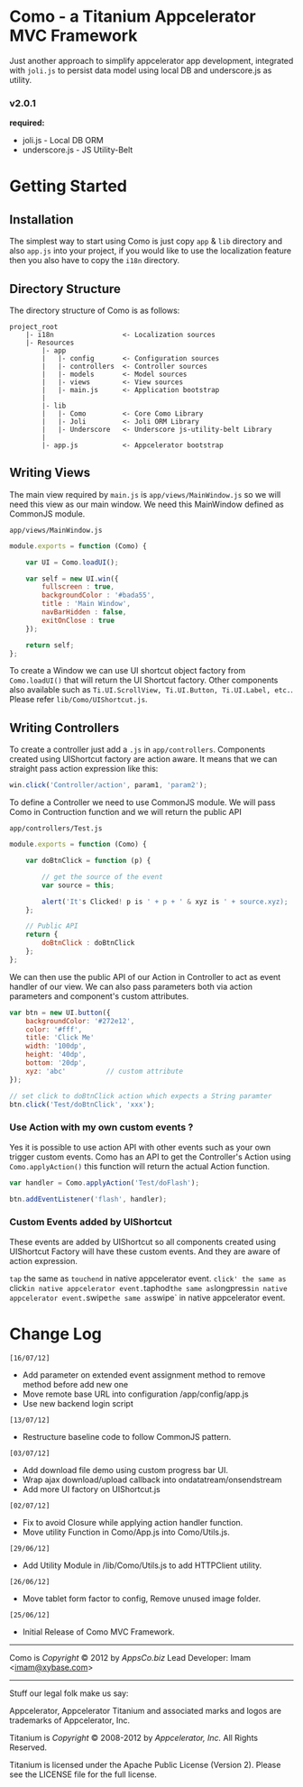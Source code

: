 Como - a Titanium Appcelerator MVC Framework
============================================

Just another approach to simplify appcelerator app development,
 integrated with `joli.js` to persist data model using local DB and underscore.js as utility.

### v2.0.1

**required:**

- joli.js - Local DB ORM
- underscore.js - JS Utility-Belt

Getting Started
===============

Installation
------------

The simplest way to start using Como is just copy `app` & `lib` directory and also `app.js` into your project,
 if you would like to use the localization feature then you also have to copy the `i18n` directory.

Directory Structure
-------------------

The directory structure of Como is as follows:

    project_root
        |- i18n                 <- Localization sources
        |- Resources
            |- app
            |   |- config       <- Configuration sources
            |   |- controllers  <- Controller sources
            |   |- models       <- Model sources
            |   |- views        <- View sources
            |   |- main.js      <- Application bootstrap
            |
            |- lib
            |   |- Como         <- Core Como Library
            |   |- Joli         <- Joli ORM Library
            |   |- Underscore   <- Underscore js-utility-belt Library
            |
            |- app.js           <- Appcelerator bootstrap

Writing Views
-------------

The main view required by `main.js` is `app/views/MainWindow.js` so we will need this view as our main window.
We need this MainWindow defined as CommonJS module.

`app/views/MainWindow.js`
```js
module.exports = function (Como) {

    var UI = Como.loadUI();

    var self = new UI.win({
        fullscreen : true,
        backgroundColor : '#bada55',
        title : 'Main Window',
        navBarHidden : false,
        exitOnClose : true
    });

    return self;
};
```

To create a Window we can use UI shortcut object factory from `Como.loadUI()` that will return the UI Shortcut factory.
Other components also available such as `Ti.UI.ScrollView, Ti.UI.Button, Ti.UI.Label, etc.`. Please refer `lib/Como/UIShortcut.js`.

Writing Controllers
-------------------

To create a controller just add a `.js` in `app/controllers`. Components created using UIShortcut factory are action aware.
It means that we can straight pass action expression like this:

```js
win.click('Controller/action', param1, 'param2');
```

To define a Controller we need to use CommonJS module. We will pass Como in Contruction function and we will return the public API

`app/controllers/Test.js`
```js
module.exports = function (Como) {

    var doBtnClick = function (p) {

        // get the source of the event
        var source = this;

        alert('It's Clicked! p is ' + p + ' & xyz is ' + source.xyz);
    };

    // Public API
    return {
        doBtnClick : doBtnClick
    };
};
```

We can then use the public API of our Action in Controller to act as event handler of our view.
We can also pass parameters both via action parameters and component's custom attributes.

```js
var btn = new UI.button({
    backgroundColor: '#272e12',
    color: '#fff',
    title: 'Click Me'
    width: '100dp',
    height: '40dp',
    bottom: '20dp',
    xyz: 'abc'          // custom attribute
});

// set click to doBtnClick action which expects a String paramter
btn.click('Test/doBtnClick', 'xxx');
```

### Use Action with my own custom events ?

Yes it is possible to use action API with other events such as your own trigger custom events.
Como has an API to get the Controller's Action using `Como.applyAction()` this function will return the actual Action function.


```js
var handler = Como.applyAction('Test/doFlash');

btn.addEventListener('flash', handler);
```

### Custom Events added by UIShortcut

These events are added by UIShortcut so all components created using UIShortcut Factory will have these custom events.
And they are aware of action expression.

`tap` the same as `touchend` in native appcelerator event.
`click' the same as `click` in native appcelerator event.
`taphod` the same as `longpress` in native appcelerator event.
`swipe` the same as `swipe` in native appcelerator event.

Change Log
==========

`[16/07/12]`

- Add parameter on extended event assignment method to remove method before add new one
- Move remote base URL into configuration /app/config/app.js
- Use new backend login script

`[13/07/12]`

- Restructure baseline code to follow CommonJS pattern.

`[03/07/12]`


- Add download file demo using custom progress bar UI.
- Wrap ajax download/upload callback into ondatatream/onsendstream
- Add more UI factory on UIShortcut.js

`[02/07/12]`

- Fix to avoid Closure while applying action handler function.
- Move utility Function in Como/App.js into Como/Utils.js.

`[29/06/12]`

- Add Utility Module in /lib/Como/Utils.js to add HTTPClient utility.

`[26/06/12]`

- Move tablet form factor to config, Remove unused image folder.

`[25/06/12]`

- Initial Release of Como MVC Framework.

---
Como is *Copyright* &copy; 2012 by *AppsCo.biz*
Lead Developer: Imam &lt;imam@xybase.com&gt;

---
Stuff our legal folk make us say:

Appcelerator, Appcelerator Titanium and associated marks and logos are
trademarks of Appcelerator, Inc.

Titanium is *Copyright* &copy; 2008-2012 by *Appcelerator, Inc.* All Rights Reserved.

Titanium is licensed under the Apache Public License (Version 2). Please
see the LICENSE file for the full license.

